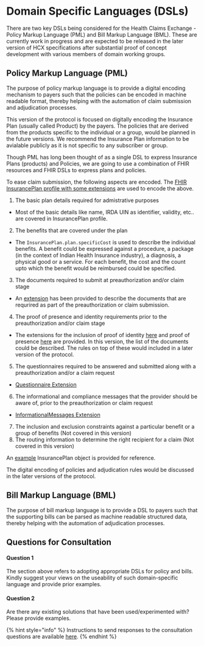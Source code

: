 # Domain Specific Languages (DSLs)

There are two key DSLs being considered for the Health Claims Exchange - Policy Markup Language (PML) and Bill Markup Language (BML). These are currently work in progress and are expected to be released in the later version of HCX specifications after substantial proof of concept development with various members of domain working groups.

## Policy Markup Language (PML)

The purpose of policy markup language is to provide a digital encoding mechanism to payers such that the policies can be encoded in machine readable format, thereby helping with the automation of claim submission and adjudication processes.

This version of the protocol is focused on digitally encoding the Insurance Plan (usually called Product) by the payers. The policies that are derived from the products specific to the individual or a group, would be planned in the future versions. We recommend the Insurance Plan information to be avialable publicly as it is not specific to any subscriber or group.

Though PML has long been thought of as a single DSL to express Insurance Plans (products) and Policies, we are going to use a combination of FHIR resources and FHIR DSLs to express plans and policies.

To ease claim submission, the following aspects are encoded. The [FHIR InsurancePlan profile with some extensions](https://gist.github.com/gopi-vitraya/7c1a3a8526a64487fe04a91b17927b24#file-hcx-insuranceplan-json) are used to encode the above.

1. The basic plan details required for admistrative purposes
  *  Most of the basic details like name, IRDA UIN as identifier, validity, etc.. are covered in InsurancePlan profile.
2. The benefits that are covered under the plan
  * The `InsurancePlan.plan.specificCost` is used to describe the individual benefits. A benefit could be expressed against a procedure, a package (in the context of Indian Health Insurance industry), a diagnosis, a physical good or a service. For each benefit, the cost and the count upto which the benefit would be reimbursed could be specified.
3. The documents required to submit at preauthorization and/or claim stage
  * An [extension](https://gist.github.com/gopi-vitraya/7c1a3a8526a64487fe04a91b17927b24#file-hcx-investigations-extension-json) has been provided to describe the documents that are requrired as part of the preauthorization or claim submission.
4. The proof of presence and identity requirements prior to the preauthorization and/or claim stage
  * The extensions for the inclusion of proof of identity [here](https://gist.github.com/gopi-vitraya/7c1a3a8526a64487fe04a91b17927b24#file-hcx-poid-extension-json) and proof of presence [here](https://gist.github.com/gopi-vitraya/7c1a3a8526a64487fe04a91b17927b24#file-hcx-popr-extension-json) are provided. In this version, the list of the documents could be described. The rules on top of these would included in a later version of the protocol.
5. The questionnaires required to be answered and submitted along with a preauthorization and/or a claim request
  * [Questionnaire Extension](https://gist.github.com/gopi-vitraya/7c1a3a8526a64487fe04a91b17927b24#file-hcx-questionnaires-extension-json)
6. The informational and compliance messages that the provider should be aware of, prior to the preauthorization or claim request
  * [InformationalMessages Extension](https://gist.github.com/gopi-vitraya/7c1a3a8526a64487fe04a91b17927b24#file-hcx-questionnaires-extension-json)
7. The inclusion and exclusion constraints against a particular benefit or a group of benefits (Not covered in this version)
8. The routing information to determine the right recipient for a claim (Not covered in this version)

An [example](https://gist.github.com/gopi-vitraya/c55fafdd6f932e4fdbf00b79bda9f71a) InsurancePlan object is provided for reference.

The digital encoding of policies and adjudication rules would be discussed in the later versions of the protocol.

## Bill Markup Language (BML)

The purpose of bill markup language is to provide a DSL to payers such that the supporting bills can be parsed as machine readable structured data, thereby helping with the automation of adjudication processes.

## Questions for Consultation

#### Question 1

The section above refers to adopting appropriate DSLs for policy and bills. Kindly suggest your views on the useability of such domain-specific language and provide prior examples.&#x20;

#### Question 2&#x20;

Are there any existing solutions that have been used/experimented with? Please provide examples.&#x20;

{% hint style="info" %}
Instructions to send responses to the consultation questions are available [here](../../how-to-submit-responses.md).
{% endhint %}
